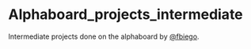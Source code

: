 # Alphaboard_projects_intermediate
Intermediate projects done on the alphaboard by [@fbiego](https://github.com/fbiego).
